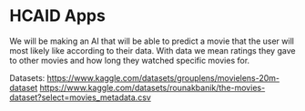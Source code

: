 # HCAID Apps

We will be making an AI that will be able to predict a movie that the user will most likely like according to their data. With data we mean ratings they gave to other movies and how long they watched specific movies for.

Datasets:
https://www.kaggle.com/datasets/grouplens/movielens-20m-dataset
https://www.kaggle.com/datasets/rounakbanik/the-movies-dataset?select=movies_metadata.csv
